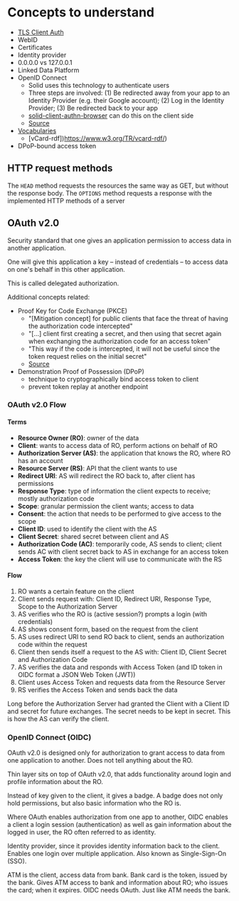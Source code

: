 # Concepts to understand

- [TLS Client Auth](https://blog.cloudflare.com/introducing-tls-client-auth/#handshakeswithtlsclientauth)
- WebID
- Certificates
- Identity provider
- 0.0.0.0 vs 127.0.0.1
- Linked Data Platform
- OpenID Connect
  - Solid uses this technology to authenticate users
  - Three steps are involved: (1) Be redirected away from your app to an Identity Provider (e.g. their Google account); (2) Log in the Identity Provider; (3) Be redirected back to your app
  - [solid-client-authn-browser](https://github.com/inrupt/solid-client-authn-js) can do this on the client side
  - [Source](https://docs.inrupt.com/developer-tools/javascript/client-libraries/tutorial/authenticate/)
- [Vocabularies](https://docs.inrupt.com/developer-tools/javascript/client-libraries/tutorial/use-vocabularies/)
  - [vCard-rdf])https://www.w3.org/TR/vcard-rdf/)
- DPoP-bound access token

## HTTP request methods

The `HEAD` method requests the resources the same way as GET, but without the response body.
The `OPTIONS` method requests a response with the implemented HTTP methods of a server

## OAuth v2.0

Security standard that one gives an application permission to access data in another application.

One will give this application a key – instead of credentials – to access data on one's behalf in this other application.

This is called delegated authorization.

Additional concepts related:

* Proof Key for Code Exchange (PKCE)
  * "[Mitigation concept] for public clients that face the threat of having the authorization code intercepted"
  * "[…] client first creating a secret, and then using that secret again when exchanging the authorization code for an access token"
  * "This way if the code is intercepted, it will not be useful since the token request relies on the initial secret"
  * [Source](https://www.oauth.com/oauth2-servers/pkce/)
* Demonstration Proof of Possession (DPoP)
  * technique to cryptographically bind access token to client
  * prevent token replay at another endpoint

### OAuth v2.0 Flow

#### Terms

* **Resource Owner (RO)**: owner of the data
* **Client**: wants to access data of RO, perform actions on behalf of RO
* **Authorization Server (AS)**: the application that knows the RO, where RO has an account
* **Resource Server (RS)**: API that the client wants to use
* **Redirect URI**: AS will redirect the RO back to, after client has permissions
* **Response Type**: type of information the client expects to receive; mostly authorization code
* **Scope**: granular permission the client wants; access to data
* **Consent**: the action that needs to be performed to give access to the scope
* **Client ID**: used to identify the client with the AS
* **Client Secret**: shared secret between client and AS
* **Authorization Code (AC)**: temporarily code, AS sends to client; client sends AC with client secret back to AS in exchange for an access token
* **Access Token**: the key the client will use to communicate with the RS

#### Flow

1. RO wants a certain feature on the client
2. Client sends request with: Client ID, Redirect URI, Response Type, Scope to the Authorization Server
3. AS verifies who the RO is (active session?) prompts a login (with credentials)
4. AS shows consent form, based on the request from the client
5. AS uses redirect URI to send RO back to client, sends an authorization code within the request
6. Client then sends itself a request to the AS with: Client ID, Client Secret and Authorization Code
7. AS verifies the data and responds with Access Token (and ID token in OIDC format a JSON Web Token (JWT))
8. Client uses Access Token and requests data from the Resource Server
9. RS verifies the Access Token and sends back the data

Long before the Authorization Server had granted the Client with a Client ID and secret for future exchanges. The secret needs to be kept in secret. This is how the AS can verify the client.

### OpenID Connect (OIDC)

OAuth v2.0 is designed only for authorization to grant access to data from one application to another. Does not tell anything about the RO.

Thin layer sits on top of OAuth v2.0, that adds functionality around login and profile information about the RO.

Instead of key given to the client, it gives a badge. A badge does not only hold permissions, but also basic information who the RO is.

Where OAuth enables authorization from one app to another, OIDC enables a client a login session (authentication) as well as gain information about the logged in user, the RO often referred to as identity.

Identity provider, since it provides identity information back to the client. Enables one login over multiple application. Also known as Single-Sign-On (SSO).

ATM is the client, access data from bank. Bank card is the token, issued by the bank. Gives ATM access to bank and information about RO; who issues the card; when it expires.
OIDC needs OAuth. Just like ATM needs the bank.
